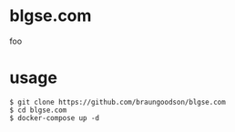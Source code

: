 blgse.com
======

foo

usage
======

    $ git clone https://github.com/braungoodson/blgse.com
    $ cd blgse.com
    $ docker-compose up -d
